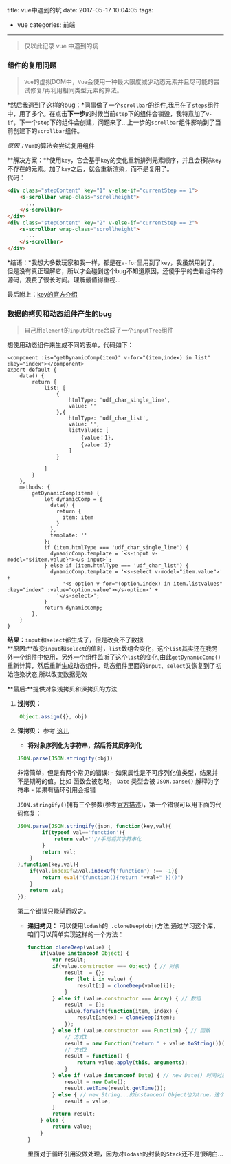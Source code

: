 title: vue中遇到的坑
date: 2017-05-17 10:04:05
tags:
- vue
categories: 前端
---
>仅以此记录 vue 中遇到的坑

### 组件的复用问题
>`Vue`的虚拟DOM中，`Vue`会使用一种最大限度减少动态元素并且尽可能的尝试修复/再利用相同类型元素的算法。  

*然后我遇到了这样的bug：*同事做了一个`scrollbar`的组件,我用在了`steps`组件中，用了多个。在点击**下一步**的时候当前`step`下的组件会销毁，我特意加了`v-if`，下一个`step`下的组件会创建，问题来了...上一步的`scrollbar`组件影响到了当前创建下的`scrollbar`组件。

*原因：*`Vue`的算法会尝试复用组件  

**解决方案：**使用`key`，它会基于`key`的变化重新排列元素顺序，并且会移除`key`不存在的元素。加了`key`之后，就会重新渲染，而不是复用了。    
代码：
``` html
<div class="stepContent" key="1" v-else-if="currentStep == 1">
    <s-scrollbar wrap-class="scrollheight">
      ...
    </s-scrollbar>
</div>
<div class="stepContent" key="2" v-else-if="currentStep == 2">
    <s-scrollbar wrap-class="scrollheight">
      ...
    </s-scrollbar>
</div>
```

*结语：*我想大多数玩家和我一样，都是在`v-for`里用到了`key`，我虽然用到了，但是没有真正理解它，所以才会碰到这个bug不知道原因，还傻乎乎的去看组件的源码，浪费了很长时间。理解最值得重视...

最后附上：[key的官方介绍](https://cn.vuejs.org/v2/api/#key)
<!-- more -->

### 数据的拷贝和动态组件产生的bug
>自己用`element`的`input`和`tree`合成了一个`inputTree`组件

想使用动态组件来生成不同的表单，代码如下：
``` vue
<component :is="getDynamicComp(item)" v-for="(item,index) in list" :key="index"></component>
export default {
    data() {
        return {
            list: [
                {
                    htmlType: 'udf_char_single_line',
                    value: ''
                },{
                    htmlType: 'udf_char_list',
                    value: '',
                    listvalues: [
                        {value：1},
                        {value：2}
                    ]
                }

            ]
        }
    },
    methods: {
        getDynamicComp(item) {
            let dynamicComp = {
              data() {
                return {
                  item: item
                }
              },
              template: ''
            };
            if (item.htmlType === 'udf_char_single_line') {
              dynamicComp.template = `<s-input v-model="${item.value}"></s-input>`;
            } else if (item.htmlType === 'udf_char_list') {
              dynamicComp.template = '<s-select v-model="item.value">' +
                  '<s-option v-for="(option,index) in item.listvalues" :key="index" :value="option.value"></s-option>' +
                '</s-select>';
            }
            return dynamicComp;
        },
    }
}
```
**结果：**`input`和`select`都生成了，但是改变不了数据  
**原因:**改变`input`和`select`的值时，`list`数组会变化，这个`list`其实还在我另外一个组件中使用，另外一个组件监听了这个`list`的变化,由此`getDynamicComp()`重新计算，然后重新生成动态组件，动态组件里面的`input`、`select`又恢复到了初始渲染状态,所以改变数据无效

**最后:**提供对象浅拷贝和深拷贝的方法  

1. **浅拷贝：**
``` js
    Object.assign({}, obj)
```
2. **深拷贝：** 参考 [这儿](https://smalldata.tech/blog/2018/11/01/copying-objects-in-javascript)
    - **将对象序列化为字符串，然后将其反序列化**
    ``` js
    JSON.parse(JSON.stringify(obj))
    ```
    非常简单，但是有两个常见的错误:
         - 如果属性是不可序列化值类型，结果并不是期盼的值。比如 函数会被忽略， `Date` 类型会被 `JSON.parse()` 解释为字符串
         - 如果有循环引用会报错
         
    `JSON.stringify()`拥有三个参数(参考[官方描述](https://developer.mozilla.org/zh-CN/docs/Web/JavaScript/Reference/Global_Objects/JSON/stringify))，第一个错误可以用下面的代码修复：
    ``` js
    JSON.parse(JSON.stringify(json, function(key,val){
            if(typeof val=='function'){
                return val+''//手动将其字符串化
            }
            return val;
        }
    ),function(key,val){
        if(val.indexOf&&val.indexOf('function') !== -1){
            return eval("(function(){return "+val+" })()")
        }
        return val;
    });
    ```
    第二个错误只能望而叹之。
    - **递归拷贝：**
        可以使用`lodash`的`_.cloneDeep(obj)`方法,通过学习这个库，咱们可以简单实现这样的一个方法：
        ``` js
        function cloneDeep(value) {
            if(value instanceof Object) {
                var result;
                if(value.constructor === Object) { // 对象
                    result  = {};
                    for (let i in value) {
                        result[i] = cloneDeep(value[i]);
                    }
                } else if (value.constructor === Array) { // 数组
                    result  = [];
                    value.forEach(function(item, index) {
                        result[index] = cloneDeep(item);
                    });
                } else if (value.constructor === Function) { // 函数
                    // 方式1
                    result = new Function("return " + value.toString())();
                    // 方式2
                    result = function() {
                        return value.apply(this, arguments);
                    }
                } else if (value instanceof Date) { // new Date() 时间对象
                    result = new Date();
                    result.setTime(result.getTime());
                } else { // new String...的instanceof Object也为true，这个直接赋值，
                    result = value;
                }
                return result;
            } else {
                return value;
            }
        }
        ```
        里面对于循环引用没做处理，因为对`lodash`的封装的`Stack`还不是很明白...